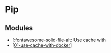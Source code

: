 Pip
===

Modules
---

- [:fontawesome-solid-file-alt: Use cache with
- [[01-use-cache-with-docker]]

[//begin]: # "Autogenerated link references for markdown compatibility"
[01-use-cache-with-docker]: 01-use-cache-with-docker.md "Use cache with docker"
[//end]: # "Autogenerated link references"